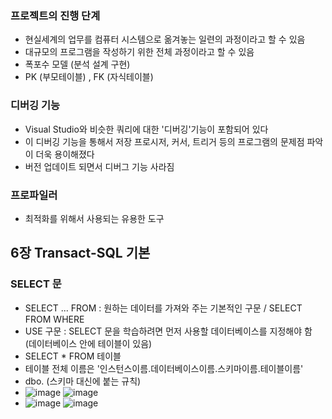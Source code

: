 ### 프로젝트의 진행 단계
- 현실세계의 업무를 컴퓨터 시스템으로 옮겨놓는 일련의 과정이라고 할 수 있음
- 대규모의 프로그램을 작성하기 위한 전체 과정이라고 할 수 있음
- 폭포수 모델 (분석 설계 구현)
- PK (부모테이블) , FK (자식테이블)

### 디버깅 기능
- Visual Studio와 비슷한 쿼리에 대한 '디버깅'기능이 포함되어 있다
- 이 디버깅 기능을 통해서 저장 프로시저, 커서, 트리거 등의 프로그램의 문제점 파악이 더욱 용이해졌다
- 버전 업데이트 되면서 디버그 기능 사라짐

### 프로파일러
- 최적화를 위해서 사용되는 유용한 도구

## 6장 Transact-SQL 기본

### SELECT 문
- SELECT ... FROM : 원하는 데이터를 가져와 주는 기본적인 구문 / SELECT FROM WHERE
- USE 구문 : SELECT 문을 학습하려면 먼저 사용할 데이터베이스를 지정해야 함 (데이터베이스 안에 테이블이 있음)
- SELECT * FROM 테이블 
- 테이블 전체 이름은 '인스턴스이름.데이터베이스이름.스키마이름.테이블이름'
- dbo. (스키마 대신에 붙는 규칙)
- ![image](https://user-images.githubusercontent.com/80936709/153317530-02b92cdb-caa1-47bc-8ed3-67ed21c249c1.png) ![image](https://user-images.githubusercontent.com/80936709/153317559-3715f747-0ef4-49be-9c39-805fec4f6e52.png)
- ![image](https://user-images.githubusercontent.com/80936709/153318938-d7177cb8-77b0-499b-874f-19579cfe3128.png) ![image](https://user-images.githubusercontent.com/80936709/153318956-f46b670a-9ca9-4f1a-a1fd-ee326dce3474.png)





